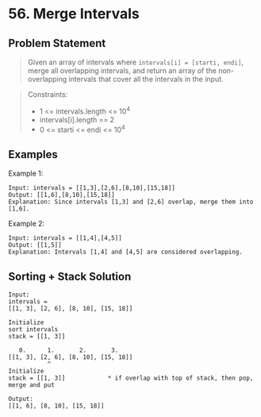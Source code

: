 # 56. Merge Intervals

## Problem Statement

> Given an array of intervals where `intervals[i] = [starti, endi]`, merge all overlapping intervals, and return an array of the non-overlapping intervals that cover all the intervals in the input.

> Constraints:
>
> - 1 <= intervals.length <= 10<sup>4</sup>
> - intervals[i].length == 2
> - 0 <= starti <= endi <= 10<sup>4</sup>

## Examples

Example 1:

```
Input: intervals = [[1,3],[2,6],[8,10],[15,18]]
Output: [[1,6],[8,10],[15,18]]
Explanation: Since intervals [1,3] and [2,6] overlap, merge them into [1,6].
```

Example 2:

```
Input: intervals = [[1,4],[4,5]]
Output: [[1,5]]
Explanation: Intervals [1,4] and [4,5] are considered overlapping.
```

## Sorting + Stack Solution

```
Input:
intervals =
[[1, 3], [2, 6], [8, 10], [15, 18]]

Initialize
sort intervals
stack = [[1, 3]]

   0.      1.       2.       3.
[[1, 3], [2, 6], [8, 10], [15, 18]]
           ^
Initialize
stack = [[1, 3]]            * if overlap with top of stack, then pop, merge and put

Output:
[[1, 6], [8, 10], [15, 18]]

```
